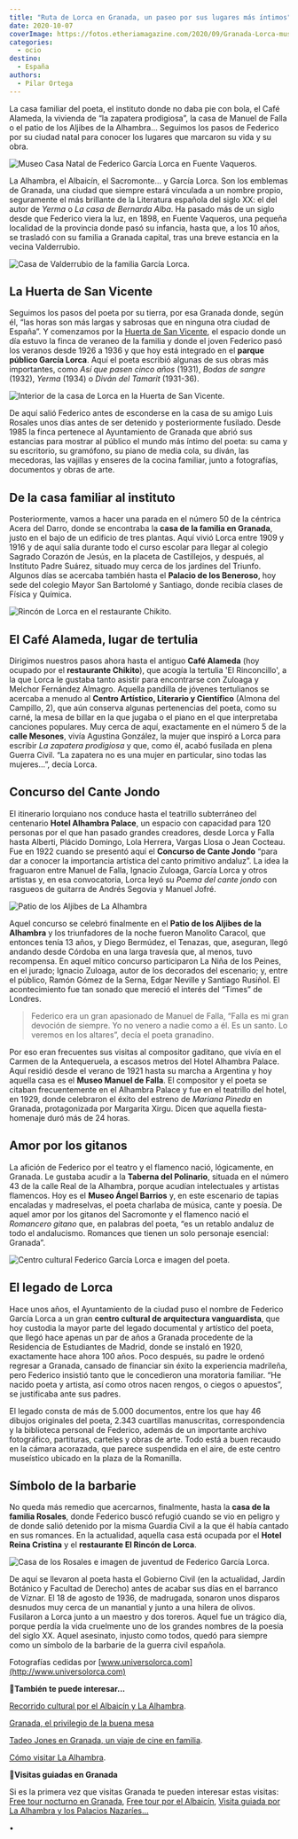 ```yaml
---
title: "Ruta de Lorca en Granada, un paseo por sus lugares más íntimos"
date: 2020-10-07
coverImage: https://fotos.etheriamagazine.com/2020/09/Granada-Lorca-museo.jpg
categories: 
  - ocio
destino: 
  - España
authors: 
  - Pilar Ortega
---
```


La casa familiar del poeta, el instituto donde no daba pie con bola, el Café Alameda, la 
vivienda de “la zapatera prodigiosa”, la casa de Manuel de Falla o el patio de los 
Aljibes de la Alhambra… Seguimos los pasos de Federico por su ciudad natal para conocer 
los lugares que marcaron su vida y su obra. 

![Museo Casa Natal de Federico García Lorca en Fuente Vaqueros.](https://fotos.etheriamagazine.com/2020/09/Granada-Lorca-museo.jpg "Museo Casa Natal de Federico García Lorca en Fuente Vaqueros.")

La Alhambra, el Albaicín, el Sacromonte… y García Lorca. Son los emblemas de Granada, 
una ciudad que siempre estará vinculada a un nombre propio, seguramente el más brillante 
de la Literatura española del siglo XX: el del autor de _Yerma_ o _La casa de Bernarda 
Alba_. Ha pasado más de un siglo desde que Federico viera la luz, en 1898, en Fuente 
Vaqueros, una pequeña localidad de la provincia donde pasó su infancia, hasta que, a los 
10 años, se trasladó con su familia a Granada capital, tras una breve estancia en la 
vecina Valderrubio. 

![Casa de Valderrubio de la familia García Lorca.](https://fotos.etheriamagazine.com/2020/09/Granada-Lorca-Valderrubio.jpg "Casa de Valderrubio de la familia García Lorca.")

## La Huerta de San Vicente

Seguimos los pasos del poeta por su tierra, por esa Granada donde, según él, “las horas 
son más largas y sabrosas que en ninguna otra ciudad de España”. Y comenzamos por la [Huerta 
de San Vicente](http://www.huertadesanvicente.com), el espacio donde un día estuvo la 
finca de veraneo de la familia y donde el joven Federico pasó los veranos desde 1926 a 
1936 y que hoy está integrado en el **parque público García Lorca**. Aquí el poeta 
escribió algunas de sus obras más importantes, como _Así que pasen cinco años_ (1931), 
_Bodas de sangre_ (1932), _Yerma_ (1934) o _Diván del Tamarit_ (1931-36). 

![Interior de la casa de Lorca en la Huerta de San Vicente.](https://fotos.etheriamagazine.com/2020/09/Granada-Lorca-huerta-san-vicente.jpg "Interior de la casa de Lorca en la Huerta de San Vicente.")

De aquí salió Federico antes de esconderse en la casa de su amigo Luis Rosales unos días 
antes de ser detenido y posteriormente fusilado. Desde 1985 la finca pertenece al 
Ayuntamiento de Granada que abrió sus estancias para mostrar al público el mundo más 
íntimo del poeta: su cama y su escritorio, su gramófono, su piano de media cola, su 
diván, las mecedoras, las vajillas y enseres de la cocina familiar, junto a fotografías, 
documentos y obras de arte. 

## De la casa familiar al instituto

Posteriormente, vamos a hacer una parada en el número 50 de la céntrica Acera del Darro, 
donde se encontraba la **casa de la familia en Granada**, justo en el bajo de un 
edificio de tres plantas. Aquí vivió Lorca entre 1909 y 1916 y de aquí salía durante 
todo el curso escolar para llegar al colegio Sagrado Corazón de Jesús, en la placeta de 
Castillejos, y después, al Instituto Padre Suárez, situado muy cerca de los jardines del 
Triunfo. Algunos días se acercaba también hasta el **Palacio de los Beneroso**, hoy sede 
del colegio Mayor San Bartolomé y Santiago, donde recibía clases de Física y Química. 

![Rincón de Lorca en el restaurante Chikito.](https://fotos.etheriamagazine.com/2020/09/Granda-Lorca-chikito.jpg "Rincón de Lorca en el restaurante Chikito.")

## El Café Alameda, lugar de tertulia

Dirigimos nuestros pasos ahora hasta el antiguo **Café Alameda** (hoy ocupado por el 
**restaurante Chikito**), que acogía la tertulia 'El Rinconcillo', a la que Lorca le 
gustaba tanto asistir para encontrarse con Zuloaga y Melchor Fernández Almagro. Aquella 
pandilla de jóvenes tertulianos se acercaba a menudo al **Centro Artístico, Literario y 
Científico** (Almona del Campillo, 2), que aún conserva algunas pertenencias del poeta, 
como su carné, la mesa de billar en la que jugaba o el piano en el que interpretaba 
canciones populares. Muy cerca de aquí, exactamente en el número 5 de la **calle 
Mesones**, vivía Agustina González, la mujer que inspiró a Lorca para escribir _La 
zapatera prodigiosa_ y que, como él, acabó fusilada en plena Guerra Civil. “La zapatera 
no es una mujer en particular, sino todas las mujeres…”, decía Lorca. 

## Concurso del Cante Jondo

El itinerario lorquiano nos conduce hasta el teatrillo subterráneo del centenario 
**Hotel Alhambra Palace**, un espacio con capacidad para 120 personas por el que han 
pasado grandes creadores, desde Lorca y Falla hasta Alberti, Plácido Domingo, Lola 
Herrera, Vargas Llosa o Jean Cocteau. Fue en 1922 cuando se presentó aquí el **Concurso 
de Cante Jondo** “para dar a conocer la importancia artística del canto primitivo 
andaluz”. La idea la fraguaron entre Manuel de Falla, Ignacio Zuloaga, García Lorca y 
otros artistas y, en esa convocatoria, Lorca leyó su _Poema del cante jondo_ con 
rasgueos de guitarra de Andrés Segovia y Manuel Jofré. 

![Patio de los Aljibes de La Alhambra](https://fotos.etheriamagazine.com/2020/09/Granada-Lorca-patio-aljibes.jpg "Patio de los Aljibes de La Alhambra")

Aquel concurso se celebró finalmente en el **Patio de los Aljibes de la Alhambra** y los 
triunfadores de la noche fueron Manolito Caracol, que entonces tenía 13 años, y Diego 
Bermúdez, el Tenazas, que, aseguran, llegó andando desde Córdoba en una larga travesía 
que, al menos, tuvo recompensa. En aquel mítico concurso participaron La Niña de los 
Peines, en el jurado; Ignacio Zuloaga, autor de los decorados del escenario; y, entre el 
público, Ramón Gómez de la Serna, Edgar Neville y Santiago Rusiñol. El acontecimiento 
fue tan sonado que mereció el interés del “Times” de Londres. 

> Federico era un gran apasionado de Manuel de Falla, “Falla es mi gran devoción de 
> siempre. Yo no venero a nadie como a él. Es un santo. Lo veremos en los altares”, decía 
> el poeta granadino. 

Por eso eran frecuentes sus visitas al compositor gaditano, que vivía en el Carmen de la 
Antequeruela, a escasos metros del Hotel Alhambra Palace. Aquí residió desde el verano 
de 1921 hasta su marcha a Argentina y hoy aquella casa es el **Museo Manuel de Falla**. 
El compositor y el poeta se citaban frecuentemente en el Alhambra Palace y fue en el 
teatrillo del hotel, en 1929, donde celebraron el éxito del estreno de _Mariana Pineda_ 
en Granada, protagonizada por Margarita Xirgu. Dicen que aquella fiesta-homenaje duró 
más de 24 horas. 

## Amor por los gitanos

La afición de Federico por el teatro y el flamenco nació, lógicamente, en Granada. Le 
gustaba acudir a la **Taberna del Polinario**, situada en el número 43 de la calle Real 
de la Alhambra, porque acudían intelectuales y artistas flamencos. Hoy es el **Museo 
Ángel Barrios** y, en este escenario de tapias encaladas y madreselvas, el poeta 
charlaba de música, cante y poesía. De aquel amor por los gitanos del Sacromonte y el 
flamenco nació el _Romancero gitano_ que, en palabras del poeta, “es un retablo andaluz 
de todo el andalucismo. Romances que tienen un solo personaje esencial: Granada”. 

![Centro cultural Federico García Lorca e imagen del poeta.](https://fotos.etheriamagazine.com/2020/09/Granada-centro-garcia-lorca.jpg "Centro cultural Federico García Lorca e imagen del poeta.")

## El legado de Lorca

Hace unos años, el Ayuntamiento de la ciudad puso el nombre de Federico García Lorca a 
un gran **centro cultural de arquitectura vanguardista**, que hoy custodia la mayor 
parte del legado documental y artístico del poeta, que llegó hace apenas un par de años 
a Granada procedente de la Residencia de Estudiantes de Madrid, donde se instaló en 
1920, exactamente hace ahora 100 años. Poco después, su padre le ordenó regresar a 
Granada, cansado de financiar sin éxito la experiencia madrileña, pero Federico insistió 
tanto que le concedieron una moratoria familiar. “He nacido poeta y artista, así como 
otros nacen rengos, o ciegos o apuestos”, se justificaba ante sus padres. 

El legado consta de más de 5.000 documentos, entre los que hay 46 dibujos originales del 
poeta, 2.343 cuartillas manuscritas, correspondencia y la biblioteca personal de 
Federico, además de un importante archivo fotográfico, partituras, carteles y obras de 
arte. Todo está a buen recaudo en la cámara acorazada, que parece suspendida en el aire, 
de este centro museístico ubicado en la plaza de la Romanilla. 

## Símbolo de la barbarie

No queda más remedio que acercarnos, finalmente, hasta la **casa de la familia 
Rosales**, donde Federico buscó refugió cuando se vio en peligro y de donde salió 
detenido por la misma Guardia Civil a la que él había cantado en sus romances. En la 
actualidad, aquella casa está ocupada por el **Hotel Reina Cristina** y el **restaurante 
El Rincón de Lorca**. 

![Casa de los Rosales e imagen de juventud de Federico García Lorca.](https://fotos.etheriamagazine.com/2020/09/Granada-Lorca-casa-Rosales.jpg "Casa de los Rosales e imagen de juventud de Federico García Lorca.")

De aquí se llevaron al poeta hasta el Gobierno Civil (en la actualidad, Jardín Botánico 
y Facultad de Derecho) antes de acabar sus días en el barranco de Víznar. El 18 de 
agosto de 1936, de madrugada, sonaron unos disparos desnudos muy cerca de un manantial y 
junto a una hilera de olivos. Fusilaron a Lorca junto a un maestro y dos toreros. Aquel 
fue un trágico día, porque perdía la vida cruelmente uno de los grandes nombres de la 
poesía del siglo XX. Aquel asesinato, injusto como todos, quedó para siempre como un 
símbolo de la barbarie de la guerra civil española. 

Fotografías cedidas por [www.universolorca.com](http://www.universolorca.com) 

📍**También te puede interesar...** 

[Recorrido cultural por el Albaicín y La 
Alhambra](https://etheriamagazine.com/2020/05/29/48-horas-en-el-albayzin-y-la-alhambra/). 

[Granada, el privilegio de la buena 
mesa](https://etheriamagazine.com/2020/10/30/restaurantes-bares-de-granada-y-visitas-para-mujeres/) 

[Tadeo Jones en Granada, un viaje de cine en 
familia](https://etheriamagazine.com/2020/11/22/tadeo-jones-ruta-de-cine-en-granada/). 

[Cómo visitar La 
Alhambra](https://etheriamagazine.com/2021/10/25/consejos-para-visitar-la-alhambra/). 

📍**Visitas guiadas en Granada** 

Si es la primera vez que visitas Granada te pueden interesar estas visitas: [Free tour 
nocturno en 
Granada](https://www.civitatis.com/es/granada/free-tour-nocturno-granada/?aid=10211), [Free 
tour por el 
Albaicín](https://www.civitatis.com/es/granada/free-tour-albaicin/?aid=10211), [Visita 
guiada por La Alhambra y los Palacios 
Nazaríes](https://www.civitatis.com/es/granada/visita-guiada-alhambra/?aid=10211)[...](https://www.civitatis.com/es/granada/?aid=10211) 

•
